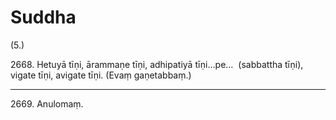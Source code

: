 # Suddha

(5.)

2668\. Hetuyā tīṇi, ārammaṇe tīṇi, adhipatiyā tīṇi…pe…  (sabbattha tīṇi), vigate tīṇi, avigate tīṇi. (Evaṃ gaṇetabbaṃ.)

---

2669\. Anulomaṃ.

